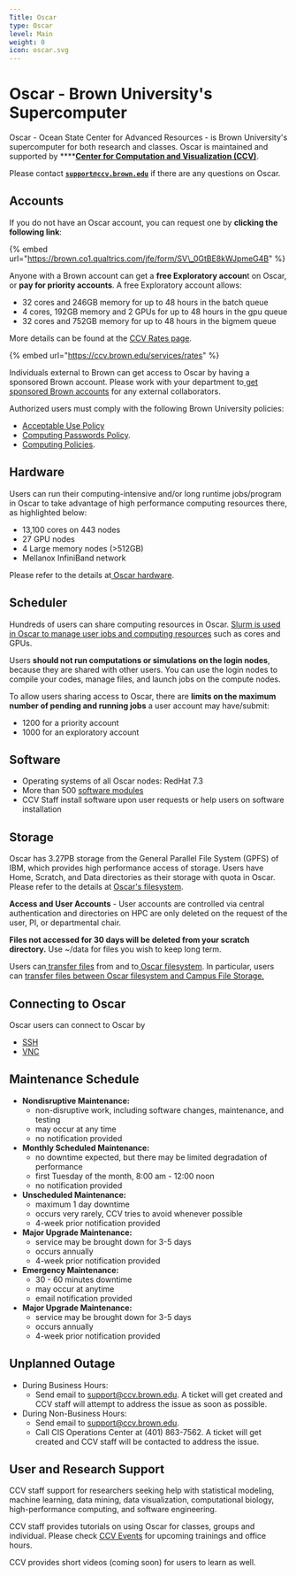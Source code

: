 ```yaml
---
Title: Oscar
type: Oscar
level: Main
weight: 0
icon: oscar.svg
---
```


# Oscar - Brown University's Supercomputer

Oscar - Ocean State Center for Advanced Resources - is Brown University's supercomputer for both research and classes. Oscar is maintained and supported by ****[**Center for Computation and Visualization \(CCV\)**](https://ccv.brown.edu/). 

Please contact [**`support@ccv.brown.edu`**](mailto:support@ccv.brown.edu) if there are any questions on Oscar.

## Accounts

 If you do not have an Oscar account, you can request one by **clicking the following link**:

{% embed url="https://brown.co1.qualtrics.com/jfe/form/SV\_0GtBE8kWJpmeG4B" %}

Anyone with a Brown account can get a **free Exploratory accoun**t on Oscar, or **pay for priority accounts**. A free Exploratory account allows:

* 32 cores and 246GB memory for up to 48 hours in the batch queue
* 4 cores, 192GB memory and 2 GPUs for up to 48 hours in the gpu queue
* 32 cores and 752GB memory for up to 48 hours in the bigmem queue

More details can be found at the [CCV Rates page](https://ccv.brown.edu/services/rates).

{% embed url="https://ccv.brown.edu/services/rates" %}

Individuals external to Brown can get access to Oscar by having a sponsored Brown account. Please work with your department to[ get sponsored Brown accounts](https://ithelp.brown.edu/kb/articles/request-a-brown-account-for-an-affiliate) for any external collaborators.

Authorized users must comply with the following Brown University policies:

* [Acceptable Use Policy](https://it.brown.edu/computing-policies/acceptable-use-policy) 
* [Computing Passwords Policy](http://www.brown.edu/information-technology/computing-policies/computing-passwords-policy). 
* [Computing Policies](https://it.brown.edu/computing-policies).

## Hardware

Users can run their computing-intensive and/or long runtime jobs/program in Oscar to take advantage of high performance computing resources there, as highlighted below:

* 13,100 cores on 443 nodes
* 27 GPU nodes
* 4 Large memory nodes \(&gt;512GB\)
* Mellanox InfiniBand network

Please refer to the details at[ Oscar hardware](system-overview.md). 

## Scheduler

Hundreds of users can share computing resources in Oscar.  [Slurm is used in Oscar to manage user jobs and computing resources](submitting-jobs/shared-machine.md) such as cores and GPUs.  

Users **should not run computations or simulations on the login nodes**, because they are shared with other users. You can use the login nodes to compile your codes, manage files, and launch jobs on the compute nodes.

To allow users sharing access to Oscar, there are **limits on the maximum number of pending and running jobs** a user account may have/submit:

* 1200 for a priority account
* 1000 for an exploratory account

## Software

* Operating systems of all Oscar nodes: RedHat 7.3
* More than 500 [software modules](software/modules.md)
* CCV Staff install software upon user requests or help users on software installation

## Storage

Oscar has 3.27PB storage from the General Parallel File System \(GPFS\) of IBM, which provides high performance access of storage. Users have Home, Scratch, and Data directories as their storage with quota  in Oscar. Please refer to the details at [Oscar's filesystem](managing-files/filesystem.md).

**Access and User Accounts** - User accounts are controlled via central authentication and directories on HPC are only deleted on the request of the user, PI, or departmental chair.

**Files not accessed for 30 days will be deleted from your scratch directory.** Use ~/data for files you wish to keep long term.

Users can[ transfer files](managing-files/filetransfer.md) from and to[ Oscar filesystem](managing-files/filesystem.md). In particular, users can [transfer files between Oscar filesystem and Campus File Storage.](managing-files/filetransfer-isilon.md) 

## Connecting to Oscar

Oscar users can connect to Oscar by

* [SSH](connecting-to-oscar/ssh/)
* [VNC](connecting-to-oscar/vnc.md)

## Maintenance Schedule

* **Nondisruptive Maintenance:** 
  * non-disruptive work, including software changes, maintenance, and testing
  * may occur at any time
  * no notification provided
* **Monthly Scheduled Maintenance:**
  * no downtime expected, but there may be limited degradation of performance
  * first Tuesday of the month, 8:00 am - 12:00 noon
  * no notification provided
* **Unscheduled Maintenance:**
  * maximum 1 day downtime
  * occurs very rarely, CCV tries to avoid whenever possible
  * 4-week prior notification provided
* **Major Upgrade Maintenance:**
  * service may be brought down for 3-5 days
  * occurs annually
  * 4-week prior notification provided
* **Emergency Maintenance:**
  * 30 - 60 minutes downtime
  * may occur at anytime
  * email notification provided
* **Major Upgrade Maintenance:**
  * service may be brought down for 3-5 days
  * occurs annually
  * 4-week prior notification provided

## Unplanned Outage

* During Business Hours:
  * Send email to [support@ccv.brown.edu](mailto:support@ccv.brown.edu). A ticket will get created and CCV staff will attempt to address the issue as soon as possible.
* During Non-Business Hours:
  * Send email to [support@ccv.brown.edu](mailto:support@ccv.brown.edu).
  * Call CIS Operations Center at \(401\) 863-7562. A ticket will get created and CCV staff will be contacted to address the issue.



## User and Research Support

CCV staff support for researchers seeking help with statistical modeling, machine learning, data mining, data visualization, computational biology, high-performance computing, and software engineering.

CCV staff provides tutorials on using Oscar for classes, groups and individual. Please check [CCV Events](https://events.brown.edu/ccv/all) for upcoming trainings and office hours.

CCV provides short videos \(coming soon\) for users to learn as well.

## 

